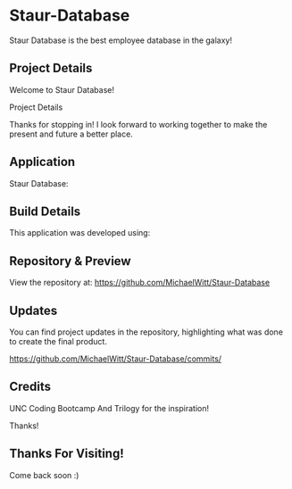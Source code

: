 # Staur-Database
Staur Database is the best employee database in the galaxy! 

## Project Details

Welcome to Staur Database! 

Project Details

Thanks for stopping in! I look forward to working together to make the present and future a better place.

## Application

Staur Database: 

## Build Details

This application was developed using: 

## Repository & Preview

View the repository at: https://github.com/MichaelWitt/Staur-Database

<!-- Preview: ![Screenshot](./assets/img/Note-Taker.png)
Demo: ![Screenshot](./assets/img/Note-Taker-Demo.png) -->

## Updates

You can find project updates in the repository, highlighting what was done to create the final product.

https://github.com/MichaelWitt/Staur-Database/commits/

## Credits

UNC Coding Bootcamp And Trilogy for the inspiration! 

Thanks! 

## Thanks For Visiting!

Come back soon :)
